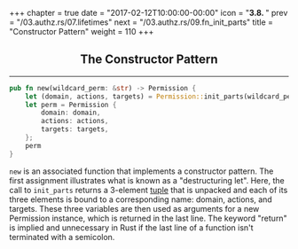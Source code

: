 +++
chapter = true
date = "2017-02-12T10:00:00-00:00"
icon = "<b>3.8. </b>"
prev = "/03.authz.rs/07.lifetimes"
next = "/03.authz.rs/09.fn_init_parts"
title = "Constructor Pattern"
weight = 110
+++

## <center>The Constructor Pattern</center>
<hr/>

```rust
pub fn new(wildcard_perm: &str) -> Permission {
    let (domain, actions, targets) = Permission::init_parts(wildcard_perm);
    let perm = Permission {
        domain: domain,
        actions: actions,
        targets: targets,
    };
    perm
}
```

``new`` is an associated function that implements a constructor pattern.  The first assignment illustrates what is known as a "destructuring let".  Here, the call to ``init_parts`` returns a 3-element [tuple](https://doc.rust-lang.org/book/primitive-types.html#tuples) that is unpacked and each of its three elements is bound to a corresponding name:  domain, actions, and targets.  These three variables are then used as arguments for a new Permission instance, which is returned in the last line.  The keyword "return" is implied and unnecessary in Rust if the last line of a function isn't terminated with a semicolon.
